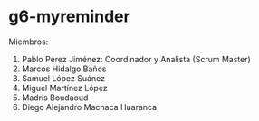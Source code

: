 # g6-myreminder

Miembros:
1. Pablo Pérez Jiménez: Coordinador y Analista (Scrum Master)
2. Marcos Hidalgo Baños
3. Samuel López Suánez
4. Miguel Martínez López
5. Madris Boudaoud
6. Diego Alejandro Machaca Huaranca
